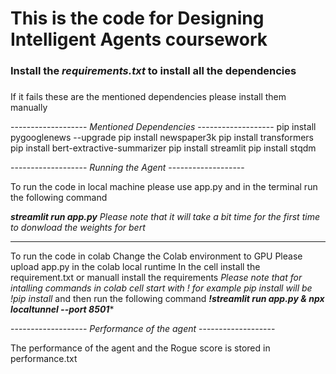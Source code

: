 # This is the code for Designing Intelligent Agents coursework 

### Install the *requirements.txt* to install all the dependencies 
###

If it fails these are the mentioned dependencies please install them manually

------------------- *Mentioned Dependencies* -------------------
pip install pygooglenews --upgrade
pip install newspaper3k
pip install transformers
pip install bert-extractive-summarizer 
pip install streamlit
pip install stqdm


------------------- *Running the Agent* -------------------

To run the code in local machine please use app.py and in the terminal run the following command

***streamlit run app.py*** *Please note that it will take a bit time for the first time to donwload the weights for bert* 

-------------------------------

To run the code in colab
    Change the Colab environment to GPU
    Please upload app.py in the colab local runtime
    In the cell install the requirement.txt or manuall install the requirements *Please note that for intalling commands in colab cell start with ! for example pip install will be !pip install*
    and then run the following command
    ***!streamlit run app.py & npx localtunnel --port 8501**** 
    
------------------- *Performance of the agent* -------------------

The performance of the agent and the Rogue score is stored in performance.txt






